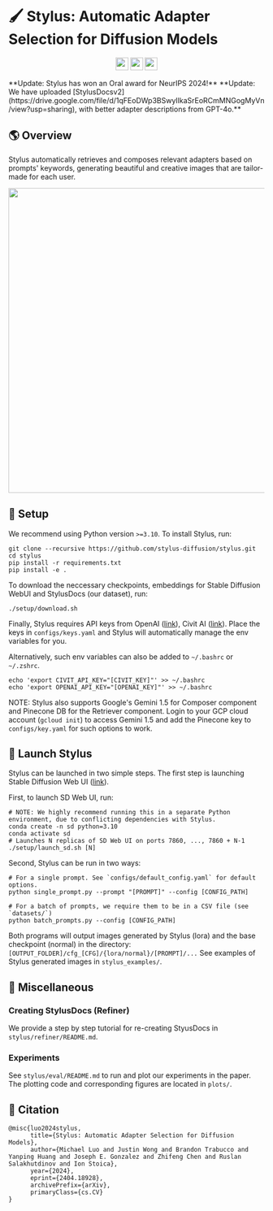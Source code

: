 # 🖌️ Stylus: Automatic Adapter Selection for Diffusion Models

<p align="center">
  <a href="https://stylus-diffusion.github.io/"><img src="https://img.shields.io/badge/🌐-Website-red" height="25"></a>
  <a href="https://arxiv.org/abs/2404.18928"><img src="https://img.shields.io/badge/📝-Paper-blue" height="25"></a>
  <a href="[https://drive.google.com/file/d/1iMYQWHraC1JT78-MYOapvGNIuLoTMO-x/view?usp=sharing](https://drive.google.com/file/d/1qFEoDWp3BSwyIlkaSrEoRCmMNGogMyVn/view?usp=sharing)" ><img src="https://img.shields.io/badge/💡-StylusDocs-green" height="25"></a>
</p>
**Update: Stylus has won an Oral award for NeurIPS 2024!**
**Update: We have uploaded [StylusDocsv2](https://drive.google.com/file/d/1qFEoDWp3BSwyIlkaSrEoRCmMNGogMyVn/view?usp=sharing), with better adapter descriptions from GPT-4o.**

## 🌎 Overview

Stylus automatically retrieves and composes relevant adapters based on prompts' keywords, generating beautiful and creative images that are tailor-made for each user.

<p align="center">
  <img src="stylus_examples/stylus-gif-final.gif" width="600">
</p>

## 🔧 Setup

We recommend using Python version `>=3.10`. To install Stylus, run:
```
git clone --recursive https://github.com/stylus-diffusion/stylus.git
cd stylus
pip install -r requirements.txt
pip install -e .
```

To download the neccessary checkpoints, embeddings for Stable Diffusion WebUI and StylusDocs (our dataset), run:
```
./setup/download.sh
```

Finally, Stylus requires API keys from OpenAI ([link](https://platform.openai.com/api-keys)), Civit AI ([link](https://developer.civitai.com/docs/getting-started/setup-profile)).
Place the keys in `configs/keys.yaml` and Stylus will automatically manage the env variables for you. 

Alternatively, such env variables can also be added to `~/.bashrc` or `~/.zshrc`.
```
echo 'export CIVIT_API_KEY="[CIVIT_KEY]"' >> ~/.bashrc
echo 'export OPENAI_API_KEY="[OPENAI_KEY]"' >> ~/.bashrc
```

NOTE: Stylus also supports Google's Gemini 1.5 for Composer component and Pinecone DB for the Retriever component. Login to your GCP cloud account (`gcloud init`) to access Gemini 1.5 and add the Pinecone key to `configs/key.yaml` for such options to work.

## 🚀 Launch Stylus

Stylus can be launched in two simple steps. The first step is launching Stable Diffusion Web UI ([link](https://github.com/AUTOMATIC1111/stable-diffusion-webui)).

First, to launch SD Web UI, run:
```
# NOTE: We highly recommend running this in a separate Python environment, due to conflicting dependencies with Stylus.
conda create -n sd python=3.10
conda activate sd
# Launches N replicas of SD Web UI on ports 7860, ..., 7860 + N-1
./setup/launch_sd.sh [N]
```

Second, Stylus can be run in two ways:
```
# For a single prompt. See `configs/default_config.yaml` for default options.
python single_prompt.py --prompt "[PROMPT]" --config [CONFIG_PATH]

# For a batch of prompts, we require them to be in a CSV file (see `datasets/`)
python batch_prompts.py --config [CONFIG_PATH]
```

Both programs will output images generated by Stylus (lora) and the base checkpoint (normal) in the directory: `[OUTPUT_FOLDER]/cfg_[CFG]/{lora/normal}/[PROMPT]/...` See examples of Stylus generated images in `stylus_examples/`.

## 📝 Miscellaneous

### Creating StylusDocs (Refiner)

We provide a step by step tutorial for re-creating StyusDocs in `stylus/refiner/README.md`.

### Experiments

See `stylus/eval/README.md` to run and plot our experiments in the paper. The plotting code and corresponding figures are located in `plots/`.

## 🎯 Citation

```
@misc{luo2024stylus,
      title={Stylus: Automatic Adapter Selection for Diffusion Models}, 
      author={Michael Luo and Justin Wong and Brandon Trabucco and Yanping Huang and Joseph E. Gonzalez and Zhifeng Chen and Ruslan Salakhutdinov and Ion Stoica},
      year={2024},
      eprint={2404.18928},
      archivePrefix={arXiv},
      primaryClass={cs.CV}
}
```

